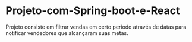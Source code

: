 # Projeto-com-Spring-boot-e-React
Projeto consiste em filtrar vendas em certo período através de datas para notificar vendedores que alcançaram suas metas.
